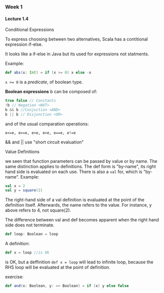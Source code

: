 ### Week 1

#### Lecture 1.4

Conditional Expressions

To express choosing between two alternatives, Scala has a contitional expression if-else.

It looks like a if-else in Java but its used for expressions not statments.

Example:
```Scala
def abs(x: Int) = if (x >= 0) x else -x
```
`x >= 0` is a *predicate*, of boolean type.

**Boolean expressions** b can be composed of:
```Scala
true false // Constants
!b // Negation <NOT>
b && b //Conjuction <AND>
b || b // Disjunction <OR>
```
and of the usual comparation operations:

`e<=e, e>=e, e<e, e>e, e==e, e!=e`

&& and || use "short circuit evaluation"

Value Definitions

we seen that function parameters can be passed by value or by name.
The same distinction applies to definitions.
The def form is "by-name", its right hand side is evaluated on each use.
There is also a `val` for, which is "by-name". Example:
```Scala
val x = 2
val y = square(2)
```
The right-hand side of a val definition is evaluated at the point of the definition itself.
Afterwards, the name refers to the value.
For instance, y above refers to 4, not square(2).

The difference between val and def becomes apparent when the right hand side does not terminate.
```Scala
def loop: Boolean = loop
```
A definition:
```Scala
def x = loop //is Ok
```
is OK, but a deffinition `def x = loop` will lead to infinite loop, because the RHS loop will be evaluated at the point of definition.

exercise:
```Scala
def and(x: Boolean, y: => Boolean) = if (x) y else false
```

